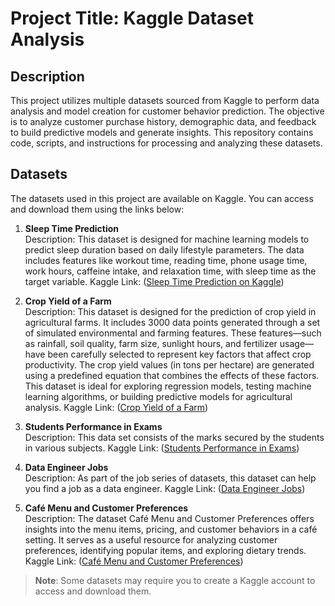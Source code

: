 # Project Title: Kaggle Dataset Analysis

## Description
This project utilizes multiple datasets sourced from Kaggle to perform data analysis and model creation for customer behavior prediction. The objective is to analyze customer purchase history, demographic data, and feedback to build predictive models and generate insights. This repository contains code, scripts, and instructions for processing and analyzing these datasets.

## Datasets
The datasets used in this project are available on Kaggle. You can access and download them using the links below:

1. **Sleep Time Prediction**  
   Description: This dataset is designed for machine learning models to predict sleep duration based on daily lifestyle parameters. The data includes features like workout time, reading time, phone usage time, work hours, caffeine intake, and relaxation time, with sleep time as the target variable.
   Kaggle Link: ([Sleep Time Prediction on Kaggle](https://www.kaggle.com/datasets/govindaramsriram/sleep-time-prediction))

2. **Crop Yield of a Farm**  
   Description: This dataset is designed for the prediction of crop yield in agricultural farms. It includes 3000 data points generated through a set of simulated environmental and farming features. These features—such as rainfall, soil quality, farm size, sunlight hours, and fertilizer usage—have been carefully selected to represent key factors that affect crop productivity.
   The crop yield values (in tons per hectare) are generated using a predefined equation that combines the effects of these factors. This dataset is ideal for exploring regression models, testing machine learning algorithms, or building predictive models for agricultural analysis.
   Kaggle Link: ([Crop Yield of a Farm](https://www.kaggle.com/datasets/govindaramsriram/crop-yield-of-a-farm/data))

3. **Students Performance in Exams**  
   Description: This data set consists of the marks secured by the students in various subjects.
   Kaggle Link: ([Students Performance in Exams](https://www.kaggle.com/datasets/spscientist/students-performance-in-exams))

4. **Data Engineer Jobs**  
   Description: As part of the job series of datasets, this dataset can help you find a job as a data engineer.
   Kaggle Link: ([Data Engineer Jobs](https://www.kaggle.com/datasets/andrewmvd/data-engineer-jobs))

5. **Café Menu and Customer Preferences**  
   Description: The dataset Café Menu and Customer Preferences offers insights into the menu items, pricing, and customer behaviors in a café setting. It serves as a useful resource for analyzing customer preferences, identifying popular items, and exploring dietary trends.
   Kaggle Link: ([Café Menu and Customer Preferences](https://www.kaggle.com/datasets/bhaskarmishra44796/caf-menu-and-customer-preferences/data))

> **Note**: Some datasets may require you to create a Kaggle account to access and download them.
